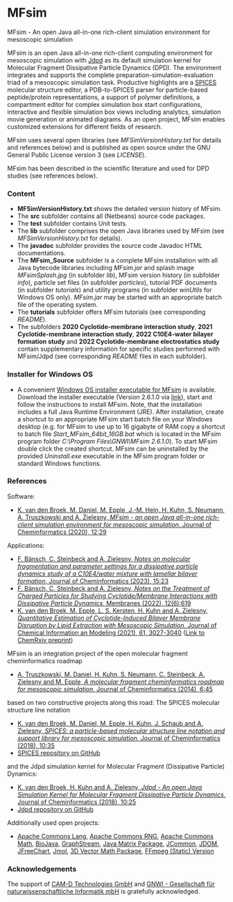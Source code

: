 # MFsim
MFsim - An open Java all-in-one rich-client simulation environment for mesoscopic simulation

MFsim is an open Java all-in-one rich-client computing environment for mesoscopic simulation with [Jdpd](https://github.com/zielesny/Jdpd) as its default simulation kernel for Molecular Fragment Dissipative Particle Dynamics (DPD). The environment integrates and supports the complete preparation-simulation-evaluation triad of a mesoscopic simulation task. Productive highlights are a [SPICES](https://github.com/zielesny/SPICES) molecular structure editor, a PDB-to-SPICES parser for particle-based peptide/protein representations, a support of polymer definitions, a compartment editor for complex simulation box start configurations, interactive and flexible simulation box views including analytics, simulation movie generation or animated diagrams. As an open project, MFsim enables customized extensions for different fields of research.

MFsim uses several open libraries (see *MFSimVersionHistory.txt* for details and references below) and is published as open source under the GNU General Public License version 3 (see *LICENSE*).

MFsim has been described in the scientific literature and used for DPD studies (see references below).

### Content

- **MFSimVersionHistory.txt** shows the detailed version history of MFsim.
- The **src** subfolder contains all (Netbeans) source code packages.
- The **test** subfolder contains Unit tests.
- The **lib** subfolder comprises the open Java libraries used by MFsim (see *MFSimVersionHistory.txt* for details).
- The **javadoc** subfolder provides the source code Javadoc HTML documentations.
- The **MFsim_Source** subfolder is a complete MFsim installation with all Java bytecode libraries including *MFsim.jar* and splash image *MFsimSplash.jpg* (in subfolder *lib*), MFsim version history (in subfolder *info*), particle set files (in subfolder *particles*), tutorial PDF documents (in subfolder *tutorials*) and utility programs (in subfolder *winUtils* for Windows OS only). *MFsim.jar* may be started with an appropriate batch file of the operating system.
- The **tutorials** subfolder offers MFsim tutorials (see corresponding *README*).
- The subfolders **2020 Cyclotide-membrane interaction study**, **2021 Cyclotide-membrane interaction study**, **2022 C10E4-water bilayer formation study** and **2022 Cyclotide-membrane electrostatics study**  contain supplementary information for specific studies performed with MFsim/Jdpd (see corresponding *README* files in each subfolder).

### Installer for Windows OS
* A convenient [Windows OS installer executable for MFsim](https://w-hs.sciebo.de/s/DpQ02vDO2HA19Lg) is available. Download the installer executable (Version 2.6.1.0 via [link](https://w-hs.sciebo.de/s/DpQ02vDO2HA19Lg)), start and follow the instructions to install MFsim. Note, that the installation includes a full Java Runtime Environment (JRE). After installation, create a shortcut to an appropriate MFsim start batch file on your Windows desktop (e.g. for MFsim to use up to 16 gigabyte of RAM copy a shortcut to batch file *Start_MFsim_64bit_16GB.bat* which is located in the MFsim program folder *C:\Program Files\GNWI\MFsim 2.6.1.0*). To start MFsim double click the created shortcut. MFsim can be uninstalled by the provided *Uninstall.exe* executable in the MFsim program folder or standard Windows functions.

### References

Software:
- [K. van den Broek, M. Daniel, M. Epple, J.-M. Hein, H. Kuhn, S. Neumann, A. Truszkowski and A. Zielesny, _MFsim - an open Java all-in-one rich-client simulation environment for mesoscopic simulation_, Journal of Cheminformatics (2020), 12:29](https://doi.org/10.1186/s13321-020-00432-9)

Applications:
- [F. Bänsch, C. Steinbeck and A. Zielesny, _Notes on molecular fragmentation and parameter settings for a dissipative particle dynamics study of a C10E4/water mixture with lamellar bilayer formation_, Journal of Cheminformatics (2023), 15:23](https://doi.org/10.1186/s13321-023-00697-w)
- [F. Bänsch, C. Steinbeck and A. Zielesny, _Notes on the Treatment of Charged Particles for Studying Cyclotide/Membrane Interactions with Dissipative Particle Dynamics_, Membranes (2022), 12(6):619](https://doi.org/10.3390/membranes12060619)
- [K. van den Broek, M. Epple, L. S. Kersten, H. Kuhn and A. Zielesny, _Quantitative Estimation of Cyclotide-Induced Bilayer Membrane Disruption by Lipid Extraction with Mesoscopic Simulation_, Journal of Chemical Information an Modeling (2021), 61, 3027-3040](https://doi.org/10.1021/acs.jcim.1c00332) ([Link to ChemRxiv preprint](https://doi.org/10.26434/chemrxiv.14135783.v1))

MFsim is an integration project of the open molecular fragment cheminformatics roadmap

- [A. Truszkowski, M. Daniel, H. Kuhn, S. Neumann, C. Steinbeck, A. Zielesny and M. Epple, _A molecular fragment cheminformatics roadmap for mesoscopic simulation_, Journal of Cheminformatics (2014), 6:45](https://doi.org/10.1186/s13321-014-0045-3)

based on two constructive projects along this road: The SPICES molecular structure line notation

- [K. van den Broek, M. Daniel, M. Epple, H. Kuhn, J. Schaub and A. Zielesny, _SPICES: a particle-based molecular structure line notation and support library for mesoscopic simulation_, Journal of Cheminformatics (2018), 10:35](https://doi.org/10.1186/s13321-018-0294-7)
- [SPICES repository on GitHub](https://github.com/zielesny/SPICES)

and the Jdpd simulation kernel for Molecular Fragment (Dissipative Particle) Dynamics:

- [K. van den Broek, H. Kuhn and A. Zielesny, _Jdpd - An open Java Simulation Kernel for Molecular Fragment Dissipative Particle Dynamics_, Journal of Cheminformatics (2018), 10:25](https://doi.org/10.1186/s13321-018-0278-7)
- [Jdpd repository on GitHub](https://github.com/zielesny/Jdpd)

Additionally used open projects:

- [Apache Commons Lang](https://commons.apache.org/proper/commons-lang/), [Apache Commons RNG](http://commons.apache.org/proper/commons-rng/), [Apache Commons Math](https://commons.apache.org/proper/commons-math/), [BioJava](http://biojava.org/), [GraphStream](http://graphstream-project.org/), [Java Matrix Package](http://math.nist.gov/javanumerics/jama/), [JCommon](http://www.jfree.org/jcommon/), [JDOM](http://www.jdom.org/), [JFreeChart](http://www.jfree.org/jfreechart/), [Jmol](http://jmol.sourceforge.net/), [3D Vector Math Package](https://mvnrepository.com/artifact/javax.vecmath/vecmath), [FFmpeg (Static) Version](https://ffmpeg.org)

### Acknowledgements

The support of [CAM-D Technologies GmbH](http://www.molecular-dynamics.de) and [GNWI - Gesellschaft für naturwissenschaftliche Informatik mbH](http://www.gnwi.de) is gratefully acknowledged.
